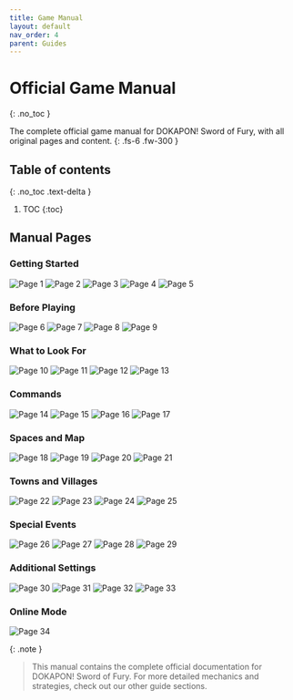 ```yaml
---
title: Game Manual
layout: default
nav_order: 4
parent: Guides
---
```


# Official Game Manual
{: .no_toc }

The complete official game manual for DOKAPON! Sword of Fury, with all original pages and content.
{: .fs-6 .fw-300 }

## Table of contents
{: .no_toc .text-delta }

1. TOC
{:toc}

## Manual Pages

### Getting Started
![Page 1](/dokaponsof/assets/images/guideimages/01.png)
![Page 2](/dokaponsof/assets/images/guideimages/02.png)
![Page 3](/dokaponsof/assets/images/guideimages/03.png)
![Page 4](/dokaponsof/assets/images/guideimages/04.png)
![Page 5](/dokaponsof/assets/images/guideimages/05.png)

### Before Playing
![Page 6](/dokaponsof/assets/images/guideimages/06.png)
![Page 7](/dokaponsof/assets/images/guideimages/07.png)
![Page 8](/dokaponsof/assets/images/guideimages/08.png)
![Page 9](/dokaponsof/assets/images/guideimages/09.png)

### What to Look For
![Page 10](/dokaponsof/assets/images/guideimages/10.png)
![Page 11](/dokaponsof/assets/images/guideimages/11.png)
![Page 12](/dokaponsof/assets/images/guideimages/12.png)
![Page 13](/dokaponsof/assets/images/guideimages/13.png)

### Commands
![Page 14](/dokaponsof/assets/images/guideimages/14.png)
![Page 15](/dokaponsof/assets/images/guideimages/15.png)
![Page 16](/dokaponsof/assets/images/guideimages/16.png)
![Page 17](/dokaponsof/assets/images/guideimages/17.png)

### Spaces and Map
![Page 18](/dokaponsof/assets/images/guideimages/18.png)
![Page 19](/dokaponsof/assets/images/guideimages/19.png)
![Page 20](/dokaponsof/assets/images/guideimages/20.png)
![Page 21](/dokaponsof/assets/images/guideimages/21.png)

### Towns and Villages
![Page 22](/dokaponsof/assets/images/guideimages/22.png)
![Page 23](/dokaponsof/assets/images/guideimages/23.png)
![Page 24](/dokaponsof/assets/images/guideimages/24.png)
![Page 25](/dokaponsof/assets/images/guideimages/25.png)

### Special Events
![Page 26](/dokaponsof/assets/images/guideimages/26.png)
![Page 27](/dokaponsof/assets/images/guideimages/27.png)
![Page 28](/dokaponsof/assets/images/guideimages/28.png)
![Page 29](/dokaponsof/assets/images/guideimages/29.png)

### Additional Settings
![Page 30](/dokaponsof/assets/images/guideimages/30.png)
![Page 31](/dokaponsof/assets/images/guideimages/31.png)
![Page 32](/dokaponsof/assets/images/guideimages/32.png)
![Page 33](/dokaponsof/assets/images/guideimages/33.png)

### Online Mode
![Page 34](/dokaponsof/assets/images/guideimages/34.png)

{: .note }
> This manual contains the complete official documentation for DOKAPON! Sword of Fury. For more detailed mechanics and strategies, check out our other guide sections.